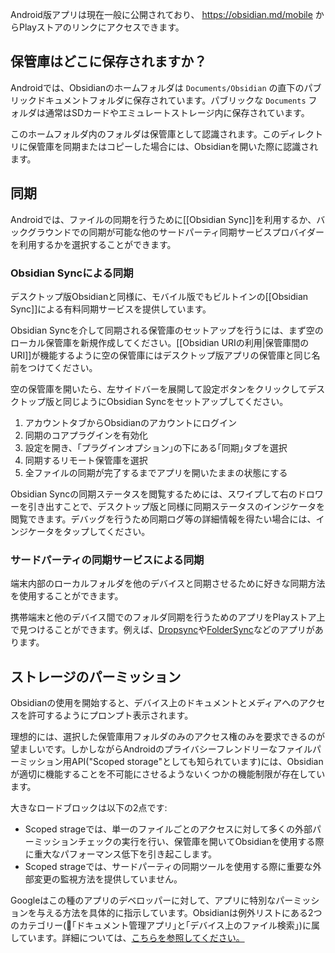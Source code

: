 Android版アプリは現在一般に公開されており、 https://obsidian.md/mobile からPlayストアのリンクにアクセスできます。

## 保管庫はどこに保存されますか？

Androidでは、Obsidianのホームフォルダは `Documents/Obsidian` の直下のパブリックドキュメントフォルダに保存されています。パブリックな `Documents` フォルダは通常はSDカードやエミュレートストレージ内に保存されています。

このホームフォルダ内のフォルダは保管庫として認識されます。このディレクトリに保管庫を同期またはコピーした場合には、Obsidianを開いた際に認識されます。

## 同期

Androidでは、ファイルの同期を行うために[[Obsidian Sync]]を利用するか、バックグラウンドでの同期が可能な他のサードパーティ同期サービスプロバイダーを利用するかを選択することができます。

### Obsidian Syncによる同期

デスクトップ版Obsidianと同様に、モバイル版でもビルトインの[[Obsidian Sync]]による有料同期サービスを提供しています。

Obsidian Syncを介して同期される保管庫のセットアップを行うには、まず空のローカル保管庫を新規作成してください。[[Obsidian URIの利用|保管庫間のURI]]が機能するように空の保管庫にはデスクトップ版アプリの保管庫と同じ名前をつけてください。

空の保管庫を開いたら、左サイドバーを展開して設定ボタンをクリックしてデスクトップ版と同じようにObsidian Syncをセットアップしてください。

1. アカウントタブからObsidianのアカウントにログイン
2. 同期のコアプラグインを有効化
3. 設定を開き、｢プラグインオプション｣の下にある｢同期｣タブを選択
4. 同期するリモート保管庫を選択
5. 全ファイルの同期が完了するまでアプリを開いたままの状態にする

Obsidian Syncの同期ステータスを閲覧するためには、スワイプして右のドロワーを引き出すことで、デスクトップ版と同様に同期ステータスのインジケータを閲覧できます。デバッグを行うため同期ログ等の詳細情報を得たい場合には、インジケータをタップしてください。

### サードパーティの同期サービスによる同期

端末内部のローカルフォルダを他のデバイスと同期させるために好きな同期方法を使用することができます。

携帯端末と他のデバイス間でのフォルダ同期を行うためのアプリをPlayストア上で見つけることができます。例えば、[Dropsync](https://play.google.com/store/apps/details?id=com.ttxapps.dropsync)や[FolderSync](https://play.google.com/store/apps/details?id=dk.tacit.android.foldersync.lite)などのアプリがあります。

## ストレージのパーミッション

Obsidianの使用を開始すると、デバイス上のドキュメントとメディアへのアクセスを許可するようにプロンプト表示されます。

理想的には、選択した保管庫用フォルダのみのアクセス権のみを要求できるのが望ましいです。しかしながらAndroidのプライバシーフレンドリーなファイルパーミッション用API("Scoped storage"としても知られています)には、Obsidianが適切に機能することを不可能にさせるようないくつかの機能制限が存在しています。

大きなロードブロックは以下の2点です:
- Scoped strageでは、単一のファイルごとのアクセスに対して多くの外部パーミッションチェックの実行を行い、保管庫を開いてObsidianを使用する際に重大なパフォーマンス低下を引き起こします。
- Scoped strageでは、サードパーティの同期ツールを使用する際に重要な外部変更の監視方法を提供していません。

Googleはこの種のアプリのデベロッパーに対して、アプリに特別なパーミッションを与える方法を具体的に指示しています。Obsidianは例外リストにある2つのカテゴリー(｢ドキュメント管理アプリ｣と｢デバイス上のファイル検索｣)に属しています。詳細については、[こちらを参照してください。](https://developer.android.com/training/data-storage/manage-all-files)
